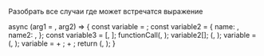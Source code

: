 Разобрать все случаи где может встречатся выражение

async (arg1 = <expression>, arg2) => {
	const variable = <expression>;
	const variable2 = {
		name: <expression>,
		name2: <expression>,
	};
	const variable3 = [<expression>, <expression>];
	functionCall(<expression>, <expression>);
	variable2[<expression>];
	(<expression>, <expression>);
	variable = (<expression>, <expression>);
	variable = <epression> + <expression>;
	<expression> + <expression>;
	return (<expression>, <expression>);
}
